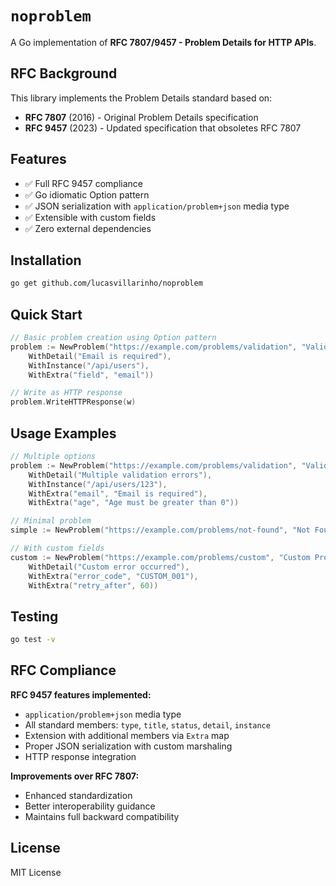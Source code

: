 # `noproblem`

A Go implementation of **RFC 7807/9457 - Problem Details for HTTP APIs**.

## RFC Background

This library implements the Problem Details standard based on:

- **RFC 7807** (2016) - Original Problem Details specification
- **RFC 9457** (2023) - Updated specification that obsoletes RFC 7807

## Features

- ✅ Full RFC 9457 compliance
- ✅ Go idiomatic Option pattern
- ✅ JSON serialization with `application/problem+json` media type
- ✅ Extensible with custom fields
- ✅ Zero external dependencies

## Installation

```bash
go get github.com/lucasvillarinho/noproblem
```

## Quick Start

```go
// Basic problem creation using Option pattern
problem := NewProblem("https://example.com/problems/validation", "Validation Error", 400,
    WithDetail("Email is required"),
    WithInstance("/api/users"),
    WithExtra("field", "email"))

// Write as HTTP response
problem.WriteHTTPResponse(w)
```

## Usage Examples

```go
// Multiple options
problem := NewProblem("https://example.com/problems/validation", "Validation Error", 400,
    WithDetail("Multiple validation errors"),
    WithInstance("/api/users/123"),
    WithExtra("email", "Email is required"),
    WithExtra("age", "Age must be greater than 0"))

// Minimal problem
simple := NewProblem("https://example.com/problems/not-found", "Not Found", 404)

// With custom fields
custom := NewProblem("https://example.com/problems/custom", "Custom Problem", 422,
    WithDetail("Custom error occurred"),
    WithExtra("error_code", "CUSTOM_001"),
    WithExtra("retry_after", 60))
```

## Testing

```bash
go test -v
```

## RFC Compliance

**RFC 9457 features implemented:**

- `application/problem+json` media type
- All standard members: `type`, `title`, `status`, `detail`, `instance`
- Extension with additional members via `Extra` map
- Proper JSON serialization with custom marshaling
- HTTP response integration

**Improvements over RFC 7807:**

- Enhanced standardization
- Better interoperability guidance
- Maintains full backward compatibility

## License

MIT License
